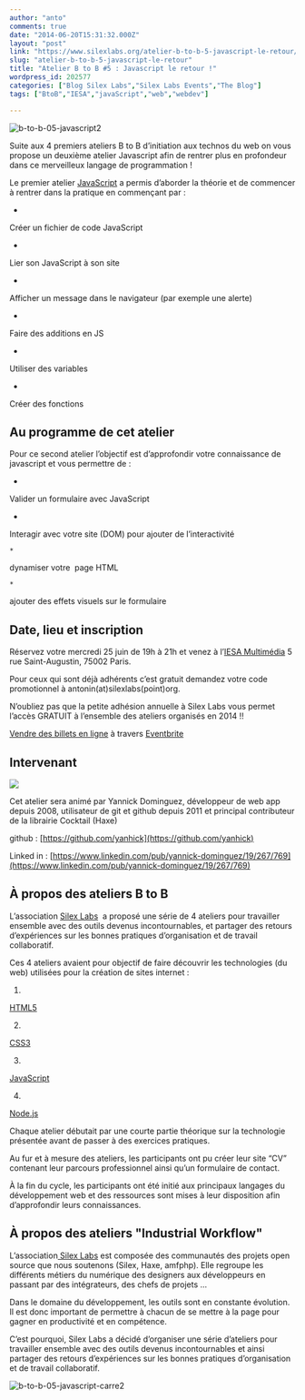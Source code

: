```yaml
---
author: "anto"
comments: true
date: "2014-06-20T15:31:32.000Z"
layout: "post"
link: "https://www.silexlabs.org/atelier-b-to-b-5-javascript-le-retour/"
slug: "atelier-b-to-b-5-javascript-le-retour"
title: "Atelier B to B #5 : Javascript le retour !"
wordpress_id: 202577
categories: ["Blog Silex Labs","Silex Labs Events","The Blog"]
tags: ["BtoB","IESA","javaScript","web","webdev"]

---
```

![b-to-b-05-javascript2](https://www.silexlabs.org/wp-content/uploads/2014/06/b-to-b-05-javascript2.png)




Suite aux 4 premiers ateliers B to B d’initiation aux technos du web on vous propose un deuxième atelier Javascript afin de rentrer plus en profondeur dans ce merveilleux langage de programmation !




Le premier atelier [JavaScript](https://www.silexlabs.org/201975/the-blog/blog-silex-labs/ateliers-b-to-b-back-to-basics-3-utilisation-de-javascript/) a permis d’aborder la théorie et de commencer à rentrer dans la pratique en commençant par :







  *


Créer un fichier de code JavaScript





  *


Lier son JavaScript à son site







  *


Afficher un message dans le navigateur (par exemple une alerte)





  *


Faire des additions en JS





  *


Utiliser des variables





  *


Créer des fonctions







## Au programme de cet atelier




Pour ce second atelier l’objectif est d’approfondir votre connaissance de javascript et vous permettre de :







  *


Valider un formulaire avec JavaScript





  *


Interagir avec votre site (DOM) pour ajouter de l’interactivité





    *


dynamiser votre  page HTML





    *


ajouter des effets visuels sur le formulaire










## Date, lieu et inscription




Réservez votre mercredi 25 juin de 19h à 21h et venez à l’[IESA Multimédia](http://www.iesamultimedia.fr/) 5 rue Saint-Augustin, 75002 Paris.


Pour ceux qui sont déjà adhérents c’est gratuit demandez votre code promotionnel à antonin(at)silexlabs(point)org.


N’oubliez pas que la petite adhésion annuelle à Silex Labs vous permet l’accès GRATUIT à l’ensemble des ateliers organisés en 2014 !!








[Vendre des billets en ligne](http://www.eventbrite.fr/r/etckt) à travers [Eventbrite](http://www.eventbrite.fr?ref=etckt)







## Intervenant


![](https://lh5.googleusercontent.com/m0Iuj6grtlcDiuU_syNy8CLcCE135vk_J69kSNc7wqagQpiqbOrCAEuF1mSC3nlaOJSxNCHR2rJe2kK-Vs-NcnSxUWAk3kf-RPnmD3lbnshI3Q3tzNizQ5q1HvyiEGbSDg)


Cet atelier sera animé par Yannick Dominguez, développeur de web app depuis 2008, utilisateur de git et github depuis 2011 et principal contributeur de la librairie Cocktail (Haxe)




github : [https://github.com/yanhick](https://github.com/yanhick)




Linked in : [https://www.linkedin.com/pub/yannick-dominguez/19/267/769](https://www.linkedin.com/pub/yannick-dominguez/19/267/769)





## À propos des ateliers B to B




L’association [Silex Labs](https://www.silexlabs.org/)  a proposé une série de 4 ateliers pour travailler ensemble avec des outils devenus incontournables, et partager des retours d’expériences sur les bonnes pratiques d’organisation et de travail collaboratif.




Ces 4 ateliers avaient pour objectif de faire découvrir les technologies (du web) utilisées pour la création de sites internet :







  1.


[HTML5](https://www.silexlabs.org/201952/the-blog/blog-silex-labs/ateliers-b-to-b-back-to-basics-1-initiation-a-lhtml-5/)





  2.


[CSS3](https://www.silexlabs.org/201972/the-blog/blog-silex-labs/ateliers-b-to-b-back-to-basics-2-notions-css3/)





  3.


[JavaScript](https://www.silexlabs.org/201975/the-blog/blog-silex-labs/ateliers-b-to-b-back-to-basics-3-utilisation-de-javascript/)





  4.


[Node.js](https://www.silexlabs.org/201977/the-blog/blog-silex-labs/ateliers-b-to-b-back-to-basics-4-debuter-node-js)







Chaque atelier débutait par une courte partie théorique sur la technologie présentée avant de passer à des exercices pratiques.




Au fur et à mesure des ateliers, les participants ont pu créer leur site “CV” contenant leur parcours professionnel ainsi qu’un formulaire de contact.




À la fin du cycle, les participants ont été initié aux principaux langages du développement web et des ressources sont mises à leur disposition afin d’approfondir leurs connaissances.





## À propos des ateliers "Industrial Workflow"




L’association[ Silex Labs](https://www.silexlabs.org/) est composée des communautés des projets open source que nous soutenons (Silex, Haxe, amfphp). Elle regroupe les différents métiers du numérique des designers aux développeurs en passant par des intégrateurs, des chefs de projets ...




Dans le domaine du développement, les outils sont en constante évolution. Il est donc important de permettre à chacun de se mettre à la page pour gagner en productivité et en compétence.


C’est pourquoi, Silex Labs a décidé d’organiser une série d’ateliers pour travailler ensemble avec des outils devenus incontournables et ainsi partager des retours d’expériences sur les bonnes pratiques d’organisation et de travail collaboratif.

![b-to-b-05-javascript-carre2](https://www.silexlabs.org/wp-content/uploads/2014/06/b-to-b-05-javascript-carre2.png)

